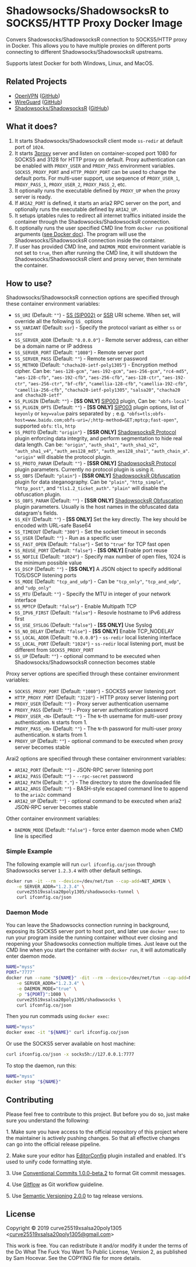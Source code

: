 # Shadowsocks/ShadowsocksR to SOCKS5/HTTP Proxy Docker Image

Convers Shadowsocks/ShadowsocksR connection to SOCKS5/HTTP proxy in Docker. This allows you to have multiple proxies on different ports connecting to different Shadowsocks/ShadowsocksR upstreams.

Supports latest Docker for both Windows, Linux, and MacOS.

## Related Projects

-   [OpenVPN](https://hub.docker.com/r/curve25519xsalsa20poly1305/openvpn/) ([GitHub](https://github.com/curve25519xsalsa20poly1305/docker-openvpn))
-   [WireGuard](https://hub.docker.com/r/curve25519xsalsa20poly1305/wireguard/) ([GitHub](https://github.com/curve25519xsalsa20poly1305/docker-wireguard))
-   [Shadowsocks/ShadowsocksR](https://hub.docker.com/r/curve25519xsalsa20poly1305/shadowsocks/) ([GitHub](https://github.com/curve25519xsalsa20poly1305/docker-shadowsocks))

## What it does?

1. It starts Shadowsocks/ShadowsocksR client mode `ss-redir` at default port of `1024`.
2. It starts [3proxy](https://3proxy.ru/) server and listen on container-scoped port 1080 for SOCKS5 and 3128 for HTTP proxy on default. Proxy authentication can be enabled with `PROXY_USER` and `PROXY_PASS` environment variables. `SOCKS5_PROXY_PORT` and `HTTP_PROXY_PORT` can be used to change the default ports. For multi-user support, use sequence of `PROXY_USER_1`, `PROXY_PASS_1`, `PROXY_USER_2`, `PROXY_PASS_2`, etc.
3. It optionally runs the executable defined by `PROXY_UP` when the proxy server is ready.
4. If `ARIA2_PORT` is defined, it starts an aria2 RPC server on the port, and optionally runs the executable defined by `ARIA2_UP`.
5. It setups iptables rules to redirect all internet traffics initiated inside the container through the Shadowsocks/ShadowsocksR connection.
6. It optionally runs the user specified CMD line from `docker run` positional arguments ([see Docker doc](https://docs.docker.com/engine/reference/run/#cmd-default-command-or-options)). The program will use the Shadowsocks/ShadowsocksR connection inside the container.
7. If user has provided CMD line, and `DAEMON_MODE` environment variable is not set to `true`, then after running the CMD line, it will shutdown the Shadowsocks/ShadowsocksR client and proxy server, then terminate the container.

## How to use?

Shadowsocks/ShadowsocksR connection options are specified through these container environment variables:

-   `SS_URI` (Default: `""`) - [SS (SIP002)](https://github.com/shadowsocks/shadowsocks-org/wiki/SIP002-URI-Scheme) or [SSR](https://github.com/shadowsocksr-backup/shadowsocks-rss/wiki/SSR-QRcode-scheme) URI scheme. When set, will override all the following `SS_` options
-   `SS_VARIANT` (Default: `ssr`) - Specify the protocol variant as either `ss` or `ssr`
-   `SS_SERVER_ADDR` (Default: `"0.0.0.0"`) - Remote server address, can either be a domain name or IP address
-   `SS_SERVER_PORT` (Default: `"1080"`) - Remote server port
-   `SS_SERVER_PASS` (Default: `""`) - Remote server password
-   `SS_METHOD` (Default: `"chacha20-ietf-poly1305"`) - Encryption method cipher. Can be: `"aes-128-gcm"`, `"aes-192-gcm"`, `"aes-256-gcm"`, `"rc4-md5"`, `"aes-128-cfb"`, `"aes-192-cfb"`, `"aes-256-cfb"`, `"aes-128-ctr"`, `"aes-192-ctr"`, `"aes-256-ctr"`, `"bf-cfb"`, `"camellia-128-cfb"`, `"camellia-192-cfb"`, `"camellia-256-cfb"`, `"chacha20-ietf-poly1305"`, `"salsa20"`, `"chacha20 and chacha20-ietf"`
-   `SS_PLUGIN` (Default: `""`) - **[SS ONLY]** [SIP003](https://shadowsocks.org/en/spec/Plugin.html) plugin, Can be: `"obfs-local"`
-   `SS_PLUGIN_OPTS` (Default: `""`) - **[SS ONLY]** [SIP003](https://shadowsocks.org/en/spec/Plugin.html) plugin options, list of `keyonly` or `key=value` pairs separated by `;` e.g. `"obfs=tls;obfs-host=www.baidu.com;obfs-uri=/;http-method=GET;mptcp;fast-open"`, supported `obfs`: `tls`, `http`
-   `SS_PROTO` (Default: `"origin"`) - **[SSR ONLY]** [ShadowsocksR Protocol](https://github.com/shadowsocksr-backup/shadowsocks-rss/wiki/obfs) plugin enforcing data integrity, and perform segmentation to hide real data length. Can be: `"origin"`, `"auth_sha1"`, `"auth_sha1_v2"`, `"auth_sha1_v4"`, `"auth_aes128_md5"`, `"auth_aes128_sha1"`, `"auth_chain_a"`. `"origin"` will disable the protocol plugin.
-   `SS_PROTO_PARAM` (Default: `""`) - **[SSR ONLY]** [ShadowsocksR Protocol](https://github.com/shadowsocksr-backup/shadowsocks-rss/wiki/obfs) plugin parameters. Currently no protocol plugin is using it.
-   `SS_OBFS` (Default: `"plain"`) - **[SSR ONLY]** [ShadowsocksR Obfuscation](https://github.com/shadowsocksr-backup/shadowsocks-rss/wiki/obfs) plugin for data steganography. Can be `"plain"`, `"http_simple"`, `"http_post"`, and `"tls1.2_ticket_auth"`. `"plain"` will disable the obfuscation plugin.
-   `SS_OBFS_PARAM` (Default: `""`) - **[SSR ONLY]** [ShadowsocksR Obfuscation](https://github.com/shadowsocksr-backup/shadowsocks-rss/wiki/obfs) plugin parameters. Usually is the host names in the obfuscated data datagram's fields.
-   `SS_KEY` (Default: `""`) - **[SS ONLY]** Set the key directly. The key should be encoded with URL-safe Base64
-   `SS_TIMEOUT` (Default: `"300"`) - Set the socket timeout in seconds
-   `SS_USER` (Default: `""`) - Run as a specific user
-   `SS_FAST_OPEN` (Default: `"false"`) - Set to `"true"` for TCP fast open
-   `SS_REUSE_PORT` (Default: `"false"`) - **[SS ONLY]** Enable port reuse
-   `SS_NOFILE` (Default: `"1024"`) - Specify max number of open files, 1024 is the minimum possible value
-   `SS_DSCP` (Default: `""`) - **[SS ONLY]** A JSON object to specify additional TOS/DSCP listening ports
-   `SS_MODE` (Default: `"tcp_and_udp"`) - Can be `"tcp_only"`, `"tcp_and_udp"`, and `"udp_only"`
-   `SS_MTU` (Default: `""`) - Specify the MTU in integer of your network interface
-   `SS_MPTCP` (Default: `"false"`) - Enable Multipath TCP
-   `SS_IPV6_FIRST` (Default: `"false"`) - Resovle hostname to IPv6 address first
-   `SS_USE_SYSLOG` (Default: `"false"`) - **[SS ONLY]** Use Syslog
-   `SS_NO_DELAY` (Default: `"false"`) - **[SS ONLY]** Enable TCP_NODELAY
-   `SS_LOCAL_ADDR` (Default: `"0.0.0.0"`) - `ss-redir` local listening interface
-   `SS_LOCAL_PORT` (Default: `"1024"`) - `ss-redir` local listening port, must be different from `SOCKS5_PROXY_PORT`
-   `SS_UP` (Default: `""`) - optional command to be executed when Shadowsocks/ShadowsocksR connection becomes stable

Proxy server options are specified through these container environment variables:

-   `SOCKS5_PROXY_PORT` (Default: `"1080"`) - SOCKS5 server listening port
-   `HTTP_PROXY_PORT` (Default: `"3128"`) - HTTP proxy server listening port
-   `PROXY_USER` (Default: `""`) - Proxy server authentication username
-   `PROXY_PASS` (Default: `""`) - Proxy server authentication password
-   `PROXY_USER_<N>` (Default: `""`) - The `N`-th username for multi-user proxy authentication. `N` starts from 1.
-   `PROXY_PASS_<N>` (Default: `""`) - The `N`-th password for multi-user proxy authentication. `N` starts from 1.
-   `PROXY_UP` (Default: `""`) - optional command to be executed when proxy server becomes stable

Arai2 options are specified through these container environment variables:

-   `ARIA2_PORT` (Default: `""`) - JSON-RPC server listening port
-   `ARIA2_PASS` (Default: `""`) - `--rpc-secret` password
-   `ARIA2_PATH` (Default: `"."`) - The directory to store the downloaded file
-   `ARIA2_ARGS` (Default: `""`) - BASH-style escaped command line to append to the `aria2c` command
-   `ARIA2_UP` (Default: `""`) - optional command to be executed when aria2 JSON-RPC server becomes stable

Other container environment variables:

-   `DAEMON_MODE` (Default: `"false"`) - force enter daemon mode when CMD line is specified

### Simple Example

The following example will run `curl ifconfig.co/json` through Shadowsocks server `1.2.3.4` with other default settings.

```bash
docker run -it --rm --device=/dev/net/tun --cap-add=NET_ADMIN \
    -e SERVER_ADDR="1.2.3.4" \
    curve25519xsalsa20poly1305/shadowsocks-tunnel \
    curl ifconfig.co/json
```

### Daemon Mode

You can leave the Shadowsocks connection running in background, exposing its SOCKS5 server port to host port, and later use `docker exec` to run your program inside the running container without ever closing and reopening your Shadowsocks connection multiple times. Just leave out the CMD line when you start the container with `docker run`, it will automatically enter daemon mode.

```bash
NAME="myss"
PORT="7777"
docker run --name "${NAME}" -dit --rm --device=/dev/net/tun --cap-add=NET_ADMIN \
    -e SERVER_ADDR="1.2.3.4" \
    -e DAEMON_MODE="true" \
    -p "${PORT}":1080 \
    curve25519xsalsa20poly1305/shadowsocks \
    curl ifconfig.co/json
```

Then you run commads using `docker exec`:

```bash
NAME="myss"
docker exec -it "${NAME}" curl ifconfig.co/json
```

Or use the SOCKS5 server available on host machine:

```bash
curl ifconfig.co/json -x socks5h://127.0.0.1:7777
```

To stop the daemon, run this:

```bash
NAME="myss"
docker stop "${NAME}"
```

## Contributing

Please feel free to contribute to this project. But before you do so, just make
sure you understand the following:

1\. Make sure you have access to the official repository of this project where
the maintainer is actively pushing changes. So that all effective changes can go
into the official release pipeline.

2\. Make sure your editor has [EditorConfig](https://editorconfig.org/) plugin
installed and enabled. It's used to unify code formatting style.

3\. Use [Conventional Commits 1.0.0-beta.2](https://conventionalcommits.org/) to
format Git commit messages.

4\. Use [Gitflow](https://www.atlassian.com/git/tutorials/comparing-workflows/gitflow-workflow)
as Git workflow guideline.

5\. Use [Semantic Versioning 2.0.0](https://semver.org/) to tag release
versions.

## License

Copyright © 2019 curve25519xsalsa20poly1305 &lt;<curve25519xsalsa20poly1305@gmail.com>&gt;

This work is free. You can redistribute it and/or modify it under the
terms of the Do What The Fuck You Want To Public License, Version 2,
as published by Sam Hocevar. See the COPYING file for more details.
